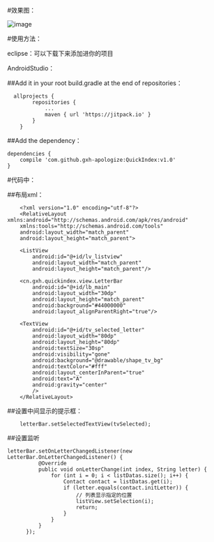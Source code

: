
#效果图：   

![image](https://github.com/gxh-apologize/QuickIndex/app/src/main/res/img/device-2017-05-06-141858.png)



#使用方法：   

eclipse：可以下载下来添加进你的项目

AndroidStudio：

##Add it in your root build.gradle at the end of repositories：
	
	  allprojects {
			repositories {
				...
				maven { url 'https://jitpack.io' }
			}
		}
  
##Add the dependency：

	dependencies {
		compile 'com.github.gxh-apologize:QuickIndex:v1.0'
	}
  
#代码中：   

  ##布局xml：
    
	    <?xml version="1.0" encoding="utf-8"?>
	    <RelativeLayout xmlns:android="http://schemas.android.com/apk/res/android"
		xmlns:tools="http://schemas.android.com/tools"
		android:layout_width="match_parent"
		android:layout_height="match_parent">

		<ListView
		    android:id="@+id/lv_listview"
		    android:layout_width="match_parent"
		    android:layout_height="match_parent"/>

		<cn.gxh.quickindex.view.LetterBar
		    android:id="@+id/lb_main"
		    android:layout_width="30dp"
		    android:layout_height="match_parent"
		    android:background="#44000000"
		    android:layout_alignParentRight="true"/>

		<TextView
		    android:id="@+id/tv_selected_letter"
		    android:layout_width="80dp"
		    android:layout_height="80dp"
		    android:textSize="30sp"
		    android:visibility="gone"
		    android:background="@drawable/shape_tv_bg"
		    android:textColor="#fff"
		    android:layout_centerInParent="true"
		    android:text="A"
		    android:gravity="center"
		    />
	    </RelativeLayout>

  ##设置中间显示的提示框：
    
    	letterBar.setSelectedTextView(tvSelected);
  ##设置监听
   
   	letterBar.setOnLetterChangedListener(new LetterBar.OnLetterChangedListener() {
              @Override
              public void onLetterChange(int index, String letter) {
                  for (int i = 0; i < listDatas.size(); i++) {
                      Contact contact = listDatas.get(i);
                      if (letter.equals(contact.initLetter)) {
                          // 列表显示指定的位置
                          listView.setSelection(i);
                          return;
                      }
                  }
              }
          });
